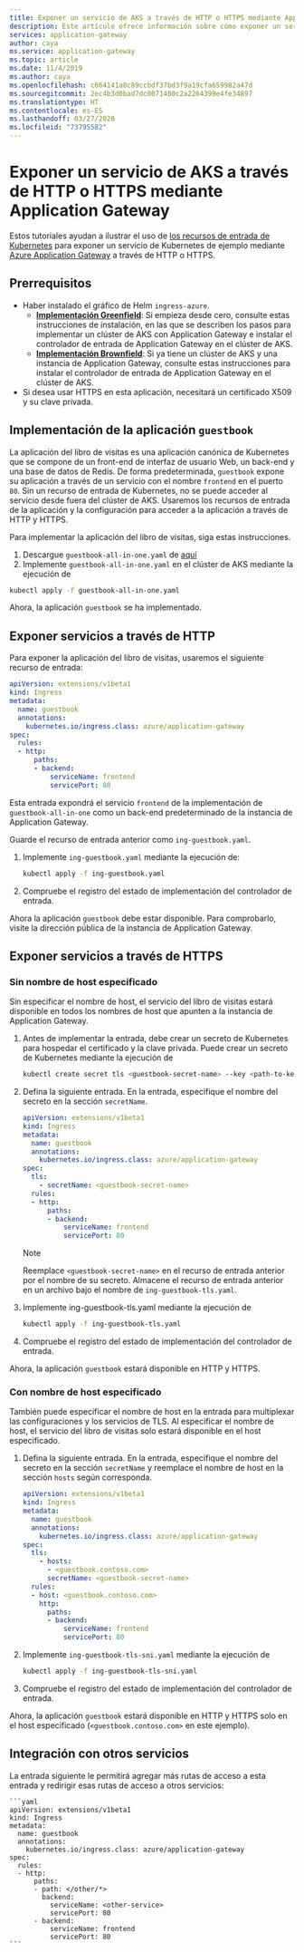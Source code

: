 ```yaml
---
title: Exponer un servicio de AKS a través de HTTP o HTTPS mediante Application Gateway
description: Este artículo ofrece información sobre cómo exponer un servicio de AKS a través de HTTP o HTTPS mediante Application Gateway.
services: application-gateway
author: caya
ms.service: application-gateway
ms.topic: article
ms.date: 11/4/2019
ms.author: caya
ms.openlocfilehash: c664141a8c89ccbdf37bd3f9a19cfa659982a47d
ms.sourcegitcommit: 2ec4b3d0bad7dc0071400c2a2264399e4fe34897
ms.translationtype: HT
ms.contentlocale: es-ES
ms.lasthandoff: 03/27/2020
ms.locfileid: "73795582"
---
```

# <a name="expose-an-aks-service-over-http-or-https-using-application-gateway"></a>Exponer un servicio de AKS a través de HTTP o HTTPS mediante Application Gateway 

Estos tutoriales ayudan a ilustrar el uso de [los recursos de entrada de Kubernetes](https://kubernetes.io/docs/concepts/services-networking/ingress/) para exponer un servicio de Kubernetes de ejemplo mediante [Azure Application Gateway](https://azure.microsoft.com/services/application-gateway/) a través de HTTP o HTTPS.

## <a name="prerequisites"></a>Prerrequisitos

- Haber instalado el gráfico de Helm `ingress-azure`.
  - [**Implementación Greenfield**](ingress-controller-install-new.md): Si empieza desde cero, consulte estas instrucciones de instalación, en las que se describen los pasos para implementar un clúster de AKS con Application Gateway e instalar el controlador de entrada de Application Gateway en el clúster de AKS.
  - [**Implementación Brownfield**](ingress-controller-install-existing.md): Si ya tiene un clúster de AKS y una instancia de Application Gateway, consulte estas instrucciones para instalar el controlador de entrada de Application Gateway en el clúster de AKS.
- Si desea usar HTTPS en esta aplicación, necesitará un certificado X509 y su clave privada.

## <a name="deploy-guestbook-application"></a>Implementación de la aplicación `guestbook`

La aplicación del libro de visitas es una aplicación canónica de Kubernetes que se compone de un front-end de interfaz de usuario Web, un back-end y una base de datos de Redis. De forma predeterminada, `guestbook` expone su aplicación a través de un servicio con el nombre `frontend` en el puerto `80`. Sin un recurso de entrada de Kubernetes, no se puede acceder al servicio desde fuera del clúster de AKS. Usaremos los recursos de entrada de la aplicación y la configuración para acceder a la aplicación a través de HTTP y HTTPS.

Para implementar la aplicación del libro de visitas, siga estas instrucciones.

1. Descargue `guestbook-all-in-one.yaml` de [aquí](https://raw.githubusercontent.com/kubernetes/examples/master/guestbook/all-in-one/guestbook-all-in-one.yaml)
1. Implemente `guestbook-all-in-one.yaml` en el clúster de AKS mediante la ejecución de

  ```bash
  kubectl apply -f guestbook-all-in-one.yaml
  ```

Ahora, la aplicación `guestbook` se ha implementado.

## <a name="expose-services-over-http"></a>Exponer servicios a través de HTTP

Para exponer la aplicación del libro de visitas, usaremos el siguiente recurso de entrada:

```yaml
apiVersion: extensions/v1beta1
kind: Ingress
metadata:
  name: guestbook
  annotations:
    kubernetes.io/ingress.class: azure/application-gateway
spec:
  rules:
  - http:
      paths:
      - backend:
          serviceName: frontend
          servicePort: 80
```

Esta entrada expondrá el servicio `frontend` de la implementación de `guestbook-all-in-one` como un back-end predeterminado de la instancia de Application Gateway.

Guarde el recurso de entrada anterior como `ing-guestbook.yaml`.

1. Implemente `ing-guestbook.yaml` mediante la ejecución de:

    ```bash
    kubectl apply -f ing-guestbook.yaml
    ```

1. Compruebe el registro del estado de implementación del controlador de entrada.

Ahora la aplicación `guestbook` debe estar disponible. Para comprobarlo, visite la dirección pública de la instancia de Application Gateway.

## <a name="expose-services-over-https"></a>Exponer servicios a través de HTTPS

### <a name="without-specified-hostname"></a>Sin nombre de host especificado

Sin especificar el nombre de host, el servicio del libro de visitas estará disponible en todos los nombres de host que apunten a la instancia de Application Gateway.

1. Antes de implementar la entrada, debe crear un secreto de Kubernetes para hospedar el certificado y la clave privada. Puede crear un secreto de Kubernetes mediante la ejecución de

    ```bash
    kubectl create secret tls <guestbook-secret-name> --key <path-to-key> --cert <path-to-cert>
    ```

1. Defina la siguiente entrada. En la entrada, especifique el nombre del secreto en la sección `secretName`.

    ```yaml
    apiVersion: extensions/v1beta1
    kind: Ingress
    metadata:
      name: guestbook
      annotations:
        kubernetes.io/ingress.class: azure/application-gateway
    spec:
      tls:
        - secretName: <guestbook-secret-name>
      rules:
      - http:
          paths:
          - backend:
              serviceName: frontend
              servicePort: 80
    ```

    > [!NOTE] 
    > Reemplace `<guestbook-secret-name>` en el recurso de entrada anterior por el nombre de su secreto. Almacene el recurso de entrada anterior en un archivo bajo el nombre de `ing-guestbook-tls.yaml`.

1. Implemente ing-guestbook-tls.yaml mediante la ejecución de

    ```bash
    kubectl apply -f ing-guestbook-tls.yaml
    ```

1. Compruebe el registro del estado de implementación del controlador de entrada.

Ahora, la aplicación `guestbook` estará disponible en HTTP y HTTPS.

### <a name="with-specified-hostname"></a>Con nombre de host especificado

También puede especificar el nombre de host en la entrada para multiplexar las configuraciones y los servicios de TLS.
Al especificar el nombre de host, el servicio del libro de visitas solo estará disponible en el host especificado.

1. Defina la siguiente entrada.
    En la entrada, especifique el nombre del secreto en la sección `secretName` y reemplace el nombre de host en la sección `hosts` según corresponda.

    ```yaml
    apiVersion: extensions/v1beta1
    kind: Ingress
    metadata:
      name: guestbook
      annotations:
        kubernetes.io/ingress.class: azure/application-gateway
    spec:
      tls:
        - hosts:
          - <guestbook.contoso.com>
          secretName: <guestbook-secret-name>
      rules:
      - host: <guestbook.contoso.com>
        http:
          paths:
          - backend:
              serviceName: frontend
              servicePort: 80
    ```

1. Implemente `ing-guestbook-tls-sni.yaml` mediante la ejecución de

    ```bash
    kubectl apply -f ing-guestbook-tls-sni.yaml
    ```

1. Compruebe el registro del estado de implementación del controlador de entrada.

Ahora, la aplicación `guestbook` estará disponible en HTTP y HTTPS solo en el host especificado (`<guestbook.contoso.com>` en este ejemplo).

## <a name="integrate-with-other-services"></a>Integración con otros servicios

La entrada siguiente le permitirá agregar más rutas de acceso a esta entrada y redirigir esas rutas de acceso a otros servicios:

    ```yaml
    apiVersion: extensions/v1beta1
    kind: Ingress
    metadata:
      name: guestbook
      annotations:
        kubernetes.io/ingress.class: azure/application-gateway
    spec:
      rules:
      - http:
          paths:
          - path: </other/*>
            backend:
              serviceName: <other-service>
              servicePort: 80
          - backend:
              serviceName: frontend
              servicePort: 80
    ```
